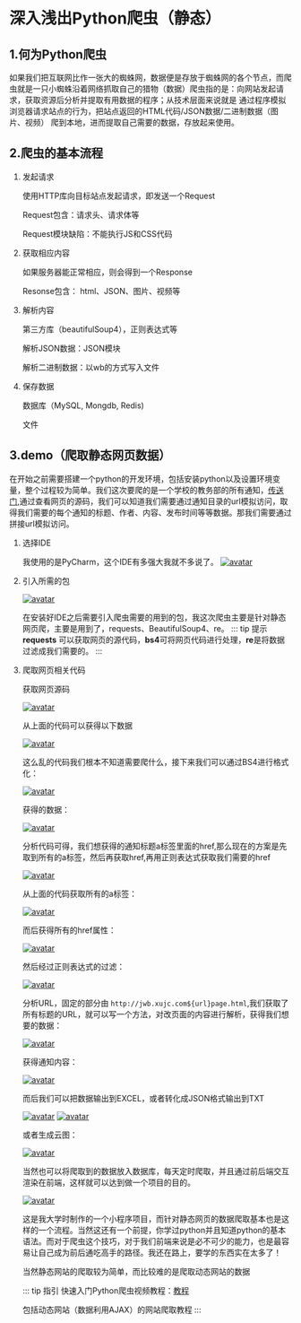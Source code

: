 # 深入浅出Python爬虫（静态）
## 1.何为Python爬虫
如果我们把互联网比作一张大的蜘蛛网，数据便是存放于蜘蛛网的各个节点，而爬虫就是一只小蜘蛛沿着网络抓取自己的猎物（数据）爬虫指的是：向网站发起请求，获取资源后分析并提取有用数据的程序；从技术层面来说就是 通过程序模拟浏览器请求站点的行为，把站点返回的HTML代码/JSON数据/二进制数据（图片、视频） 爬到本地，进而提取自己需要的数据，存放起来使用。

## 2.爬虫的基本流程
1. 发起请求

   使用HTTP库向目标站点发起请求，即发送一个Request

   Request包含：请求头、请求体等

   Request模块缺陷：不能执行JS和CSS代码
2. 获取相应内容

   如果服务器能正常相应，则会得到一个Response

   Resonse包含： html、JSON、图片、视频等

3. 解析内容

   第三方库（beautifulSoup4），正则表达式等

   解析JSON数据：JSON模块

   解析二进制数据：以wb的方式写入文件
4. 保存数据

   数据库（MySQL, Mongdb, Redis)

   文件

## 3.demo（爬取静态网页数据）
在开始之前需要搭建一个python的开发环境，包括安装python以及设置环境变量，整个过程较为简单。我们这次要爬的是一个学校的教务部的所有通知，[传送门](http://jwb.xujc.com/tzgg/list.htm),通过查看网页的源码，我们可以知道我们需要通过通知目录的url模拟访问，取得我们需要的每个通知的标题、作者、内容、发布时间等等数据。那我们需要通过拼接url模拟访问。

1. 选择IDE
   
   我使用的是PyCharm，这个IDE有多强大我就不多说了。
   <a data-fancybox title="avatar" href="https://img-blog.csdnimg.cn/20191211114917172.png">![avatar](https://img-blog.csdnimg.cn/20191211114917172.png)</a>

2. 引入所需的包

   <a data-fancybox title="avatar" href="https://img-blog.csdnimg.cn/20191211114935603.jpg">![avatar](https://img-blog.csdnimg.cn/20191211114935603.jpg)</a>

   在安装好IDE之后需要引入爬虫需要的用到的包，我这次爬虫主要是针对静态网页爬，主要是用到了，requests、BeautifulSoup4、re。
   ::: tip 提示
   **requests** 可以获取网页的源代码，**bs4**可将网页代码进行处理，**re**是将数据过滤成我们需要的。
   :::

3. 爬取网页相关代码

   获取网页源码

   <a data-fancybox title="avatar" href="https://img-blog.csdnimg.cn/20191211114952495.png">![avatar](https://img-blog.csdnimg.cn/20191211114952495.png)</a>

   从上面的代码可以获得以下数据

   <a data-fancybox title="avatar" href="https://img-blog.csdnimg.cn/20191211115001564.png">![avatar](https://img-blog.csdnimg.cn/20191211115001564.png)</a>

   这么乱的代码我们根本不知道需要爬什么，接下来我们可以通过BS4进行格式化：

   <a data-fancybox title="avatar" href="https://img-blog.csdnimg.cn/20191211115013811.png">![avatar](https://img-blog.csdnimg.cn/20191211115013811.png)</a>

   获得的数据：

   <a data-fancybox title="avatar" href="https://img-blog.csdnimg.cn/20191211115022318.png">![avatar](https://img-blog.csdnimg.cn/20191211115022318.png)</a>

   分析代码可得，我们想获得的通知标题a标签里面的href,那么现在的方案是先取到所有的a标签，然后再获取href,再用正则表达式获取我们需要的href

   <a data-fancybox title="avatar" href="https://img-blog.csdnimg.cn/20191211115029683.png">![avatar](https://img-blog.csdnimg.cn/20191211115029683.png)</a>

   从上面的代码获取所有的a标签：

   <a data-fancybox title="avatar" href="https://img-blog.csdnimg.cn/20191211115036448.png">![avatar](https://img-blog.csdnimg.cn/20191211115036448.png)</a>

   而后获得所有的href属性：

   <a data-fancybox title="avatar" href="https://img-blog.csdnimg.cn/20191211115042577.png">![avatar](https://img-blog.csdnimg.cn/20191211115042577.png)</a>

   然后经过正则表达式的过滤：

   <a data-fancybox title="avatar" href="https://img-blog.csdnimg.cn/20191211115049743.png">![avatar](https://img-blog.csdnimg.cn/20191211115049743.png)</a>

   分析URL，固定的部分由 `http://jwb.xujc.com${url}page.html`,我们获取了所有标题的URL，就可以写一个方法，对改页面的内容进行解析，获得我们想要的数据：

   <a data-fancybox title="avatar" href="https://img-blog.csdnimg.cn/20191211115058786.png">![avatar](https://img-blog.csdnimg.cn/20191211115058786.png)</a>

   获得通知内容：

   <a data-fancybox title="avatar" href="https://img-blog.csdnimg.cn/20191211115107532.png">![avatar](https://img-blog.csdnimg.cn/20191211115107532.png)</a>

   而后我们可以把数据输出到EXCEL，或者转化成JSON格式输出到TXT

   <a data-fancybox title="avatar" href="https://img-blog.csdnimg.cn/20191211115114849.png">![avatar](https://img-blog.csdnimg.cn/20191211115114849.png)</a>
   <a data-fancybox title="avatar" href="https://img-blog.csdnimg.cn/20191211115122443.png">![avatar](https://img-blog.csdnimg.cn/20191211115122443.png)</a>

   或者生成云图：

   <a data-fancybox title="avatar" href="https://img-blog.csdnimg.cn/20191211115129144.png">![avatar](https://img-blog.csdnimg.cn/20191211115129144.png)</a>

   当然也可以将爬取到的数据放入数据库，每天定时爬取，并且通过前后端交互渲染在前端，这样就可以达到做一个项目的目的。

   <a data-fancybox title="avatar" href="https://img-blog.csdnimg.cn/20191211115136259.png">![avatar](https://img-blog.csdnimg.cn/20191211115136259.png)</a>

   这是我大学时制作的一个小程序项目，而针对静态网页的数据爬取基本也是这样的一个流程。当然这还有一个前提，你学过python并且知道python的基本语法。而对于爬虫这个技巧，对于我们前端来说是必不可少的能力，也是最容易让自己成为前后通吃高手的路径。我还在路上，要学的东西实在太多了！

   当然静态网站的爬取较为简单，而比较难的是爬取动态网站的数据
   
   ::: tip 指引
   快速入门Python爬虫视频教程：[教程](https://www.bilibili.com/video/av9784617?from=search&seid=12295915262843782172)

   包括动态网站（数据利用AJAX）的网站爬取教程
   :::
   

